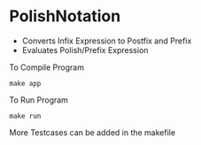 <h1>PolishNotation</h1> 

  <ul>
   <li>Converts Infix Expression to Postfix and Prefix</li>
   <li>Evaluates Polish/Prefix Expression</li>
  </ul>

  <p>To Compile Program</p>
  <code>make app </code>
  <p>To Run Program</p>
  <code>make run</code>

  <p>More Testcases can be added in the makefile</p>

  

